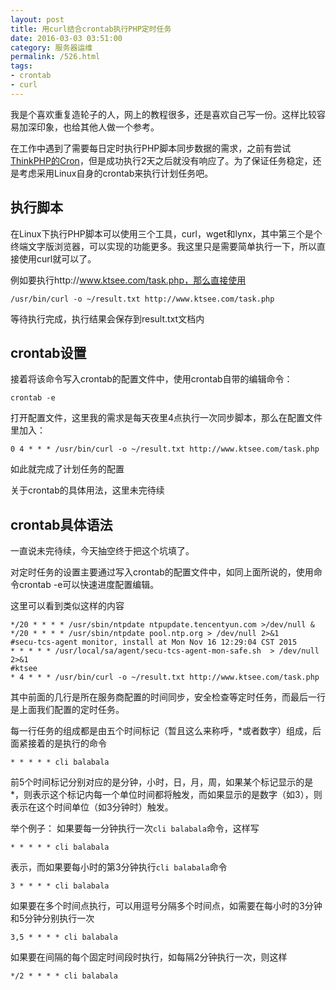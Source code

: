 ```yaml
---
layout: post
title: 用curl结合crontab执行PHP定时任务
date: 2016-03-03 03:51:00
category: 服务器运维
permalink: /526.html
tags:
- crontab
- curl
---
```


<!--markdown-->我是个喜欢重复造轮子的人，网上的教程很多，还是喜欢自己写一份。这样比较容易加深印象，也给其他人做一个参考。

在工作中遇到了需要每日定时执行PHP脚本同步数据的需求，之前有尝试[ThinkPHP的Cron][1]，但是成功执行2天之后就没有响应了。为了保证任务稳定，还是考虑采用Linux自身的crontab来执行计划任务吧。

执行脚本
--------

在Linux下执行PHP脚本可以使用三个工具，curl，wget和lynx，其中第三个是个终端文字版浏览器，可以实现的功能更多。我这里只是需要简单执行一下，所以直接使用curl就可以了。

例如要执行http://www.ktsee.com/task.php，那么直接使用

    /usr/bin/curl -o ~/result.txt http://www.ktsee.com/task.php

等待执行完成，执行结果会保存到result.txt文档内

crontab设置
-----------

接着将该命令写入crontab的配置文件中，使用crontab自带的编辑命令：

    crontab -e

打开配置文件，这里我的需求是每天夜里4点执行一次同步脚本，那么在配置文件里加入：

    0 4 * * * /usr/bin/curl -o ~/result.txt http://www.ktsee.com/task.php

如此就完成了计划任务的配置

关于crontab的具体用法，这里未完待续

crontab具体语法
---------------
一直说未完待续，今天抽空终于把这个坑填了。

对定时任务的设置主要通过写入crontab的配置文件中，如同上面所说的，使用命令crontab -e可以快速进度配置编辑。

这里可以看到类似这样的内容

    */20 * * * * /usr/sbin/ntpdate ntpupdate.tencentyun.com >/dev/null &
    */20 * * * * /usr/sbin/ntpdate pool.ntp.org > /dev/null 2>&1
    #secu-tcs-agent monitor, install at Mon Nov 16 12:29:04 CST 2015
    * * * * * /usr/local/sa/agent/secu-tcs-agent-mon-safe.sh  > /dev/null 2>&1
    #ktsee
    * 4 * * * /usr/bin/curl -o ~/result.txt http://www.ktsee.com/task.php

其中前面的几行是所在服务商配置的时间同步，安全检查等定时任务，而最后一行是上面我们配置的定时任务。

每一行任务的组成都是由五个时间标记（暂且这么来称呼，*或者数字）组成，后面紧接着的是执行的命令

    * * * * * cli balabala

前5个时间标记分别对应的是分钟，小时，日，月，周，如果某个标记显示的是*，则表示这个标记内每一个单位时间都将触发，而如果显示的是数字（如3），则表示在这个时间单位（如3分钟时）触发。

举个例子：
如果要每一分钟执行一次`cli balabala`命令，这样写

    * * * * * cli balabala

表示，而如果要每小时的第3分钟执行`cli balabala`命令

    3 * * * * cli balabala

如果要在多个时间点执行，可以用逗号分隔多个时间点，如需要在每小时的3分钟和5分钟分别执行一次

    3,5 * * * * cli balabala

如果要在间隔的每个固定时间段时执行，如每隔2分钟执行一次，则这样

    */2 * * * * cli balabala

  [1]: http://www.thinkphp.cn/topic/7435.html